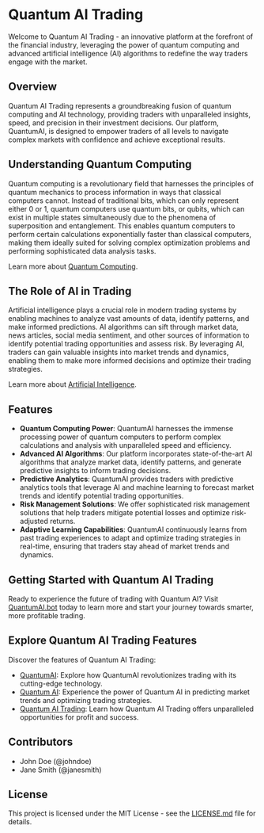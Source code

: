 # Quantum AI Trading

Welcome to Quantum AI Trading - an innovative platform at the forefront of the financial industry, leveraging the power of quantum computing and advanced artificial intelligence (AI) algorithms to redefine the way traders engage with the market.

## Overview

Quantum AI Trading represents a groundbreaking fusion of quantum computing and AI technology, providing traders with unparalleled insights, speed, and precision in their investment decisions. Our platform, QuantumAI, is designed to empower traders of all levels to navigate complex markets with confidence and achieve exceptional results.

## Understanding Quantum Computing

Quantum computing is a revolutionary field that harnesses the principles of quantum mechanics to process information in ways that classical computers cannot. Instead of traditional bits, which can only represent either 0 or 1, quantum computers use quantum bits, or qubits, which can exist in multiple states simultaneously due to the phenomena of superposition and entanglement. This enables quantum computers to perform certain calculations exponentially faster than classical computers, making them ideally suited for solving complex optimization problems and performing sophisticated data analysis tasks.

Learn more about [Quantum Computing](https://en.wikipedia.org/wiki/Quantum_computing).

## The Role of AI in Trading

Artificial intelligence plays a crucial role in modern trading systems by enabling machines to analyze vast amounts of data, identify patterns, and make informed predictions. AI algorithms can sift through market data, news articles, social media sentiment, and other sources of information to identify potential trading opportunities and assess risk. By leveraging AI, traders can gain valuable insights into market trends and dynamics, enabling them to make more informed decisions and optimize their trading strategies.

Learn more about [Artificial Intelligence](https://en.wikipedia.org/wiki/Artificial_intelligence).

## Features

- **Quantum Computing Power**: QuantumAI harnesses the immense processing power of quantum computers to perform complex calculations and analysis with unparalleled speed and efficiency.
- **Advanced AI Algorithms**: Our platform incorporates state-of-the-art AI algorithms that analyze market data, identify patterns, and generate predictive insights to inform trading decisions.
- **Predictive Analytics**: QuantumAI provides traders with predictive analytics tools that leverage AI and machine learning to forecast market trends and identify potential trading opportunities.
- **Risk Management Solutions**: We offer sophisticated risk management solutions that help traders mitigate potential losses and optimize risk-adjusted returns.
- **Adaptive Learning Capabilities**: QuantumAI continuously learns from past trading experiences to adapt and optimize trading strategies in real-time, ensuring that traders stay ahead of market trends and dynamics.

## Getting Started with Quantum AI Trading

Ready to experience the future of trading with Quantum AI? Visit [QuantumAI.bot](https://quantumai.bot) today to learn more and start your journey towards smarter, more profitable trading.

## Explore Quantum AI Trading Features

Discover the features of Quantum AI Trading:
- [QuantumAI](https://quantumai.bot): Explore how QuantumAI revolutionizes trading with its cutting-edge technology.
- [Quantum AI](https://quantumai.bot): Experience the power of Quantum AI in predicting market trends and optimizing trading strategies.
- [Quantum AI Trading](https://quantumai.bot): Learn how Quantum AI Trading offers unparalleled opportunities for profit and success.

## Contributors

- John Doe (@johndoe)
- Jane Smith (@janesmith)

## License

This project is licensed under the MIT License - see the [LICENSE.md](LICENSE.md) file for details.
